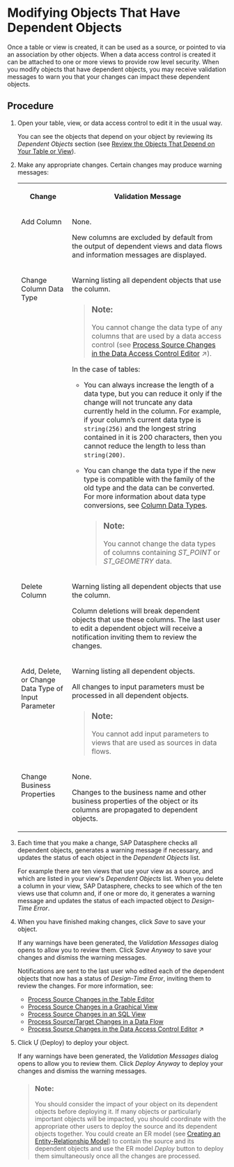 <!-- loiof315863264db489593c7f54f1f7fd83e -->

<link rel="stylesheet" type="text/css" href="css/sap-icons.css"/>

# Modifying Objects That Have Dependent Objects

Once a table or view is created, it can be used as a source, or pointed to via an association by other objects. When a data access control is created it can be attached to one or more views to provide row level security. When you modify objects that have dependent objects, you may receive validation messages to warn you that your changes can impact these dependent objects.



<a name="loiof315863264db489593c7f54f1f7fd83e__steps_ywr_fdt_mpb"/>

## Procedure

1.  Open your table, view, or data access control to edit it in the usual way.

    You can see the objects that depend on your object by reviewing its *Dependent Objects* section \(see [Review the Objects That Depend on Your Table or View](review-the-objects-that-depend-on-your-table-or-view-ecac5fd.md)\).

2.  Make any appropriate changes. Certain changes may produce warning messages:


    <table>
    <tr>
    <th valign="top">

    Change
    
    </th>
    <th valign="top">

    Validation Message
    
    </th>
    </tr>
    <tr>
    <td valign="top">
    
    Add Column
    
    </td>
    <td valign="top">
    
    None.

    New columns are excluded by default from the output of dependent views and data flows and information messages are displayed.
    
    </td>
    </tr>
    <tr>
    <td valign="top">
    
    Change Column Data Type
    
    </td>
    <td valign="top">
    
    Warning listing all dependent objects that use the column.

    > ### Note:  
    > You cannot change the data type of any columns that are used by a data access control \(see [Process Source Changes in the Data Access Control Editor](https://help.sap.com/viewer/9f36ca35bc6145e4acdef6b4d852d560/DEV_CURRENT/en-US/3c470e82554145658a5029d7a1dca4a0.html "If the permissions entity that is consumed by your data access control is modified, then the next time you open the data access control, you will be asked to process the changes. If the source change has generated warnings or errors in your data access control, its status will be updated and you will receive a notification inviting you to review the changes.") :arrow_upper_right:\).

    In the case of tables:

    -   You can always increase the length of a data type, but you can reduce it only if the change will not truncate any data currently held in the column. For example, if your column’s current data type is `string(256)` and the longest string contained in it is 200 characters, then you cannot reduce the length to less than `string(200)`.
    -   You can change the data type if the new type is compatible with the family of the old type and the data can be converted. For more information about data type conversions, see [Column Data Types](Acquiring-and-Preparing-Data-in-the-Data-Builder/column-data-types-7b1dc6e.md).

        > ### Note:  
        > You cannot change the data types of columns containing *ST\_POINT* or *ST\_GEOMETRY* data.



    
    </td>
    </tr>
    <tr>
    <td valign="top">
    
    Delete Column
    
    </td>
    <td valign="top">
    
    Warning listing all dependent objects that use the column.

    Column deletions will break dependent objects that use these columns. The last user to edit a dependent object will receive a notification inviting them to review the changes.
    
    </td>
    </tr>
    <tr>
    <td valign="top">
    
    Add, Delete, or Change Data Type of Input Parameter
    
    </td>
    <td valign="top">
    
    Warning listing all dependent objects.

    All changes to input parameters must be processed in all dependent objects.

    > ### Note:  
    > You cannot add input parameters to views that are used as sources in data flows.


    
    </td>
    </tr>
    <tr>
    <td valign="top">
    
    Change Business Properties
    
    </td>
    <td valign="top">
    
    None.

    Changes to the business name and other business properties of the object or its columns are propagated to dependent objects.
    
    </td>
    </tr>
    </table>
    
3.  Each time that you make a change, SAP Datasphere checks all dependent objects, generates a warning message if necessary, and updates the status of each object in the *Dependent Objects* list.

    For example there are ten views that use your view as a source, and which are listed in your view's *Dependent Objects* list. When you delete a column in your view, SAP Datasphere, checks to see which of the ten views use that column and, if one or more do, it generates a warning message and updates the status of each impacted object to *Design-Time Error*.

4.  When you have finished making changes, click *Save* to save your object.

    If any warnings have been generated, the *Validation Messages* dialog opens to allow you to review them. Click *Save Anyway* to save your changes and dismiss the warning messages.

    Notifications are sent to the last user who edited each of the dependent objects that now has a status of *Design-Time Error*, inviting them to review the changes. For more information, see:

    -   [Process Source Changes in the Table Editor](Acquiring-and-Preparing-Data-in-the-Data-Builder/process-source-changes-in-the-table-editor-622328b.md)
    -   [Process Source Changes in a Graphical View](process-source-changes-in-a-graphical-view-702350c.md)
    -   [Process Source Changes in an SQL View](process-source-changes-in-an-sql-view-f7e43ce.md)
    -   [Process Source/Target Changes in a Data Flow](Acquiring-and-Preparing-Data-in-the-Data-Builder/process-source-target-changes-in-a-data-flow-0af80aa.md)
    -   [Process Source Changes in the Data Access Control Editor](https://help.sap.com/viewer/9f36ca35bc6145e4acdef6b4d852d560/DEV_CURRENT/en-US/3c470e82554145658a5029d7a1dca4a0.html "If the permissions entity that is consumed by your data access control is modified, then the next time you open the data access control, you will be asked to process the changes. If the source change has generated warnings or errors in your data access control, its status will be updated and you will receive a notification inviting you to review the changes.") :arrow_upper_right:

5.  Click <span class="SAP-icons-V5"></span> \(Deploy\) to deploy your object.

    If any warnings have been generated, the *Validation Messages* dialog opens to allow you to review them. Click *Deploy Anyway* to deploy your changes and dismiss the warning messages.

    > ### Note:  
    > You should consider the impact of your object on its dependent objects before deploying it. If many objects or particularly important objects will be impacted, you should coordinate with the appropriate other users to deploy the source and its dependent objects together. You could create an ER model \(see [Creating an Entity-Relationship Model](creating-an-entity-relationship-model-a91c042.md)\) to contain the source and its dependent objects and use the ER model *Deploy* button to deploy them simultaneously once all the changes are processed.


